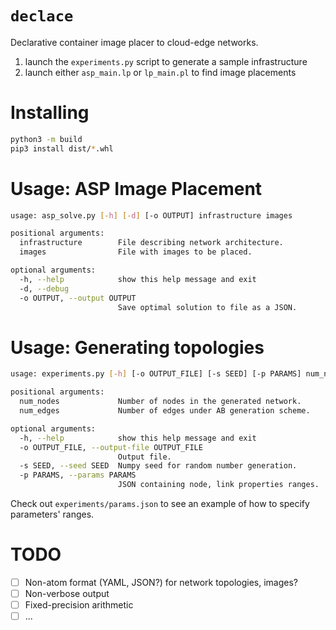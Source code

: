 # `declace`
Declarative container image placer to cloud-edge networks.

1. launch the `experiments.py` script to generate a sample infrastructure
2. launch either `asp_main.lp` or `lp_main.pl` to find image placements

# Installing
```bash
python3 -m build
pip3 install dist/*.whl
```

# Usage: ASP Image Placement
```bash
usage: asp_solve.py [-h] [-d] [-o OUTPUT] infrastructure images

positional arguments:
  infrastructure        File describing network architecture.
  images                File with images to be placed.

optional arguments:
  -h, --help            show this help message and exit
  -d, --debug
  -o OUTPUT, --output OUTPUT
                        Save optimal solution to file as a JSON.
```

# Usage: Generating topologies
```bash
usage: experiments.py [-h] [-o OUTPUT_FILE] [-s SEED] [-p PARAMS] num_nodes num_edges

positional arguments:
  num_nodes             Number of nodes in the generated network.
  num_edges             Number of edges under AB generation scheme.

optional arguments:
  -h, --help            show this help message and exit
  -o OUTPUT_FILE, --output-file OUTPUT_FILE
                        Output file.
  -s SEED, --seed SEED  Numpy seed for random number generation.
  -p PARAMS, --params PARAMS
                        JSON containing node, link properties ranges.
```

Check out `experiments/params.json` to see an example of how to specify parameters' ranges.

# TODO

- [ ] Non-atom format (YAML, JSON?) for network topologies, images?
- [ ] Non-verbose output
- [ ] Fixed-precision arithmetic 
- [ ] ... 
